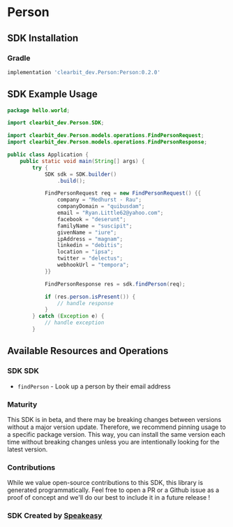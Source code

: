 # Person

<!-- Start SDK Installation -->
## SDK Installation

### Gradle

```groovy
implementation 'clearbit_dev.Person:Person:0.2.0'
```
<!-- End SDK Installation -->

## SDK Example Usage
<!-- Start SDK Example Usage -->
```java
package hello.world;

import clearbit_dev.Person.SDK;

import clearbit_dev.Person.models.operations.FindPersonRequest;
import clearbit_dev.Person.models.operations.FindPersonResponse;

public class Application {
    public static void main(String[] args) {
        try {
            SDK sdk = SDK.builder()
                .build();

            FindPersonRequest req = new FindPersonRequest() {{
                company = "Medhurst - Rau";
                companyDomain = "quibusdam";
                email = "Ryan.Little62@yahoo.com";
                facebook = "deserunt";
                familyName = "suscipit";
                givenName = "iure";
                ipAddress = "magnam";
                linkedin = "debitis";
                location = "ipsa";
                twitter = "delectus";
                webhookUrl = "tempora";
            }}            

            FindPersonResponse res = sdk.findPerson(req);

            if (res.person.isPresent()) {
                // handle response
            }
        } catch (Exception e) {
            // handle exception
        }
```
<!-- End SDK Example Usage -->

<!-- Start SDK Available Operations -->
## Available Resources and Operations

### SDK SDK

* `findPerson` - Look up a person by their email address
<!-- End SDK Available Operations -->

### Maturity

This SDK is in beta, and there may be breaking changes between versions without a major version update. Therefore, we recommend pinning usage 
to a specific package version. This way, you can install the same version each time without breaking changes unless you are intentionally 
looking for the latest version.

### Contributions

While we value open-source contributions to this SDK, this library is generated programmatically. 
Feel free to open a PR or a Github issue as a proof of concept and we'll do our best to include it in a future release !

### SDK Created by [Speakeasy](https://docs.speakeasyapi.dev/docs/using-speakeasy/client-sdks)
